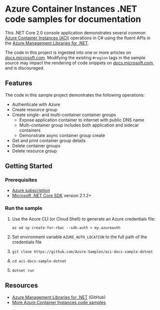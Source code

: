 # Azure Container Instances .NET code samples for documentation

This .NET Core 2.0 console application demonstrates several common [Azure Container Instances (ACI)](https://docs.microsoft.com/azure/container-instances/) operations in C# using the fluent APIs in the [Azure Management Libraries for .NET](https://docs.microsoft.com/dotnet/azure/dotnet-sdk-azure-concepts).

The code in this project is ingested into one or more articles on [docs.microsoft.com](https://docs.microsoft.com). Modifying the existing `#region` tags in the sample source may impact the rendering of code snippets on [docs.microsoft.com](https://docs.microsoft.com), and is discouraged.

## Features

The code in this sample project demontrates the following operations:

* Authenticate with Azure
* Create resource group
* Create single- and multi-container container groups
  * Expose application container to internet with public DNS name
  * Multi-container group includes both application and sidecar containers
  * Demonstrate async container group create
* Get and print container group details
* Delete container groups
* Delete resource group

## Getting Started

### Prerequisites

* [Azure subscription](https://azure.microsoft.com/free)
* [Microsoft .NET Core SDK](https://docs.microsoft.com/dotnet/core) version 2.1.2+

### Run the sample

1. Use the Azure CLI (or Cloud Shell) to generate an Azure credentials file:

   `az ad sp create-for-rbac --sdk-auth > my.azureauth`

1. Set environment variable `AZURE_AUTH_LOCATION` to the full path of the credentials file
1. `git clone https://github.com/Azure-Samples/aci-docs-sample-dotnet`
1. `cd aci-docs-sample-dotnet`
1. `dotnet run`

## Resources

* [Azure Management Libraries for .NET](https://github.com/Azure/azure-libraries-for-net) (GitHub)
* [More Azure Container Instances code samples](https://azure.microsoft.com/resources/samples/?sort=0&term=aci)
